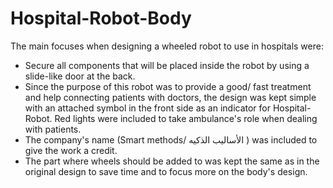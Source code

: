 # Hospital-Robot-Body

The main focuses when designing a wheeled robot to use in hospitals were:
* Secure all components that will be placed inside the robot by using a slide-like door at the back. 
* Since the purpose of this robot was to provide a good/ fast treatment and help connecting patients with doctors, the design was kept simple with an attached symbol in the front side as an indicator for Hospital-Robot. Red lights were included to take ambulance's role when dealing with patients. 
* The company's name (Smart methods/ الأساليب الذكيه ) was included to give the work a credit.
* The part where wheels should be added to was kept the same as in the original design to save time and to focus more on the body's design. 


